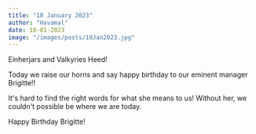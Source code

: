 ```yaml
---
title: "10 January 2023"
author: "Havamal"
date: 10-01-2023
image: "/images/posts/10Jan2023.jpg"
---
```


Einherjars and Valkyries Heed!

Today we raise our horns and say happy birthday to our eminent manager Brigitte!!

It's hard to find the right words for what she means to us! Without her, we couldn't possible be where we are today.

Happy Birthday Brigitte!